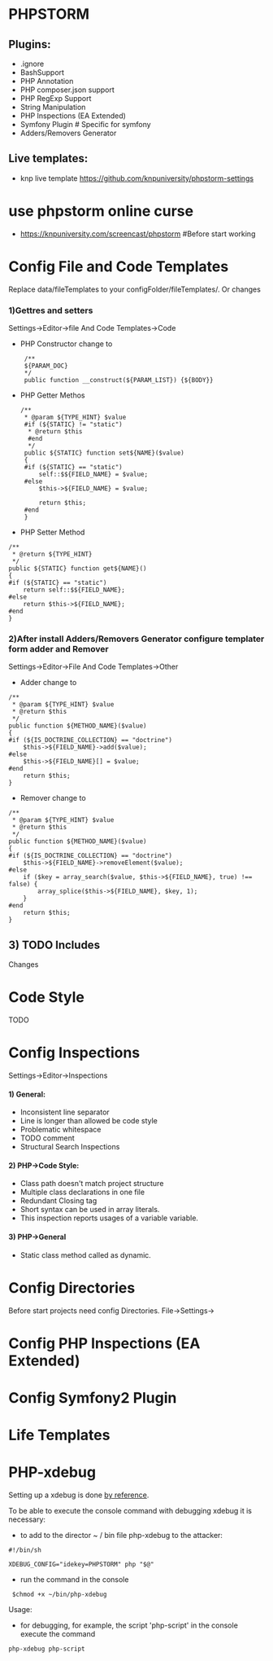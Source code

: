 # PHPSTORM
## Plugins:
 - .ignore
 - BashSupport
 - PHP Annotation
 - PHP composer.json support
 - PHP RegExp Support
 - String Manipulation
 - PHP Inspections (EA Extended)
 - Symfony Plugin # Specific for symfony
 - Adders/Removers Generator

## Live templates:
- knp live template https://github.com/knpuniversity/phpstorm-settings

# use phpstorm online curse
- https://knpuniversity.com/screencast/phpstorm
#Before start working 
# Config File and Code Templates
Replace data/fileTemplates to your configFolder/fileTemplates/. Or changes 
### 1)Gettres and setters
Settings->Editor->file And Code Templates->Code
* PHP Constructor change to
   ```
    /**
    ${PARAM_DOC}
    */
    public function __construct(${PARAM_LIST}) {${BODY}}
    ```
* PHP Getter Methos
   ```
   /**
    * @param ${TYPE_HINT} $value
    #if (${STATIC} != "static")
     * @return $this
     #end
     */
    public ${STATIC} function set${NAME}($value)
    {
    #if (${STATIC} == "static")
        self::$${FIELD_NAME} = $value;
    #else
        $this->${FIELD_NAME} = $value;
    
        return $this;
    #end
    }
   ```
* PHP Setter Method
```
/**
 * @return ${TYPE_HINT}
 */
public ${STATIC} function get${NAME}()
{
#if (${STATIC} == "static")
    return self::$${FIELD_NAME};
#else
    return $this->${FIELD_NAME};
#end
}
```
### 2)After install Adders/Removers Generator configure templater form adder and Remover
 Settings->Editor->File And Code Templates->Other
* Adder change to
```
/**
 * @param ${TYPE_HINT} $value
 * @return $this
 */
public function ${METHOD_NAME}($value)
{
#if (${IS_DOCTRINE_COLLECTION} == "doctrine")
    $this->${FIELD_NAME}->add($value);
#else
    $this->${FIELD_NAME}[] = $value;
#end
    return $this;
}
```
* Remover change to 
```
/**
 * @param ${TYPE_HINT} $value
 * @return $this
 */
public function ${METHOD_NAME}($value)
{
#if (${IS_DOCTRINE_COLLECTION} == "doctrine")
    $this->${FIELD_NAME}->removeElement($value);
#else
    if ($key = array_search($value, $this->${FIELD_NAME}, true) !== false) {
        array_splice($this->${FIELD_NAME}, $key, 1);
    }
#end
    return $this;
}

```
## 3) TODO Includes
Changes 
# Code Style
TODO

# Config Inspections
Settings->Editor->Inspections
#### 1) General:
* Inconsistent line separator
* Line is longer than allowed be code style
* Problematic whitespace
* TODO comment
* Structural Search Inspections
#### 2) PHP->Code Style:
* Class path doesn't match project structure
* Multiple class declarations in one file
* Redundant Closing tag 
* Short syntax can be used in array literals.
* This inspection reports usages of a variable variable.
#### 3) PHP->General
* Static class method called as dynamic.
# Config Directories
Before start projects need config Directories.
File->Settings->
# Config PHP Inspections (EA Extended)
# Config Symfony2 Plugin
# Life Templates
# PHP-xdebug
Setting up a xdebug is done [by reference](https://www.jetbrains.com/help/phpstorm/2017.1/configuring-xdebug.html).

To be able to execute the console command with debugging xdebug it is necessary:

- to add to the director ~ / bin file php-xdebug to the attacker:
```
#!/bin/sh

XDEBUG_CONFIG="idekey=PHPSTORM" php "$@"
```
- run the command in the console
```
 $chmod +x ~/bin/php-xdebug
```
Usage:

- for debugging, for example, the script 'php-script' in the console execute the command
```
php-xdebug php-script

```
